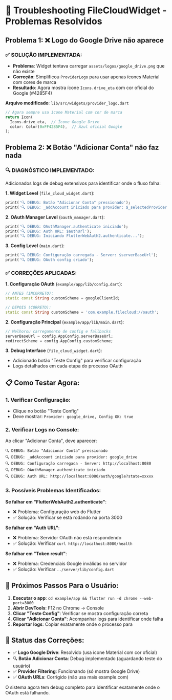 # 🐛 Troubleshooting FileCloudWidget - Problemas Resolvidos

## Problema 1: ❌ Logo do Google Drive não aparece

### ✅ SOLUÇÃO IMPLEMENTADA:
- **Problema**: Widget tentava carregar `assets/logos/google_drive.png` que não existe
- **Correção**: Simplificou `ProviderLogo` para usar apenas ícones Material com cores de marca
- **Resultado**: Agora mostra ícone `Icons.drive_eta` com cor oficial do Google (#4285F4)

**Arquivo modificado**: `lib/src/widgets/provider_logo.dart`
```dart
// Agora sempre usa ícone Material com cor de marca
return Icon(
  Icons.drive_eta,  // Ícone Google Drive
  color: Color(0xFF4285F4),  // Azul oficial Google
);
```

## Problema 2: ❌ Botão "Adicionar Conta" não faz nada

### 🔍 DIAGNÓSTICO IMPLEMENTADO:
Adicionados logs de debug extensivos para identificar onde o fluxo falha:

**1. Widget Level** (`file_cloud_widget.dart`):
```dart
print('🔍 DEBUG: Botão "Adicionar Conta" pressionado');
print('🔍 DEBUG: _addAccount iniciado para provider: $_selectedProvider');
```

**2. OAuth Manager Level** (`oauth_manager.dart`):
```dart
print('🔍 DEBUG: OAuthManager.authenticate iniciado');
print('🔍 DEBUG: Auth URL: $authUrl');
print('🔍 DEBUG: Iniciando FlutterWebAuth2.authenticate...');
```

**3. Config Level** (`main.dart`):
```dart
print('🔍 DEBUG: Configuração carregada - Server: $serverBaseUrl');
print('🔍 DEBUG: OAuth config criado');
```

### ✅ CORREÇÕES APLICADAS:

**1. Configuração OAuth** (`example/app/lib/config.dart`):
```dart
// ANTES (INCORRETO):
static const String customScheme = googleClientId;

// DEPOIS (CORRETO):
static const String customScheme = 'com.example.filecloud://oauth';
```

**2. Configuração Principal** (`example/app/lib/main.dart`):
```dart
// Melhorou carregamento de config e fallbacks
serverBaseUrl = config.AppConfig.serverBaseUrl;
redirectScheme = config.AppConfig.customScheme;
```

**3. Debug Interface** (`file_cloud_widget.dart`):
- Adicionado botão "Teste Config" para verificar configuração
- Logs detalhados em cada etapa do processo OAuth

## 📋 Como Testar Agora:

### 1. **Verificar Configuração**:
- Clique no botão "Teste Config" 
- Deve mostrar: `Provider: google_drive, Config OK: true`

### 2. **Verificar Logs no Console**:
Ao clicar "Adicionar Conta", deve aparecer:
```
🔍 DEBUG: Botão "Adicionar Conta" pressionado
🔍 DEBUG: _addAccount iniciado para provider: google_drive
🔍 DEBUG: Configuração carregada - Server: http://localhost:8080
🔍 DEBUG: OAuthManager.authenticate iniciado
🔍 DEBUG: Auth URL: http://localhost:8080/auth/google?state=xxxxx
```

### 3. **Possíveis Problemas Identificados**:

**Se falhar em "FlutterWebAuth2.authenticate"**:
- ❌ Problema: Configuração web do Flutter
- ✅ Solução: Verificar se está rodando na porta 3000

**Se falhar em "Auth URL"**:
- ❌ Problema: Servidor OAuth não está respondendo
- ✅ Solução: Verificar `curl http://localhost:8080/health`

**Se falhar em "Token result"**:
- ❌ Problema: Credenciais Google inválidas no servidor
- ✅ Solução: Verificar `../server/lib/config.dart`

## 🎯 Próximos Passos Para o Usuário:

1. **Executar o app**: `cd example/app && flutter run -d chrome --web-port=3000`
2. **Abrir DevTools**: F12 no Chrome → Console
3. **Clicar "Teste Config"**: Verificar se mostra configuração correta
4. **Clicar "Adicionar Conta"**: Acompanhar logs para identificar onde falha
5. **Reportar logs**: Copiar exatamente onde o processo para

## 🔧 Status das Correções:

- ✅ **Logo Google Drive**: Resolvido (usa ícone Material com cor oficial)
- 🔍 **Botão Adicionar Conta**: Debug implementado (aguardando teste do usuário)
- ✅ **Provider Filtering**: Funcionando (só mostra Google Drive)
- ✅ **OAuth URLs**: Corrigido (não usa mais example.com)

O sistema agora tem debug completo para identificar exatamente onde o OAuth está falhando.